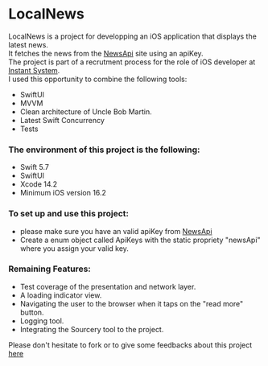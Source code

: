 # LocalNews

LocalNews is a project for developping an iOS application that displays the latest news.<br> It fetches the news from the [NewsApi](https://newsapi.org/) site using an apiKey.<br>
The project is part of a recrutment process for the role of iOS developer at [Instant System](https://instant-system.com/).<br>I used this opportunity to combine the following tools:
- SwiftUI
- MVVM
- Clean architecture of Uncle Bob Martin.
- Latest Swift Concurrency 
- Tests <br>
### The environment of this project is the following:
- Swift 5.7
- SwiftUI
- Xcode 14.2
- Minimum iOS version 16.2 <br>
### To set up and use this project:
* please make sure you have an valid apiKey from [NewsApi](https://newsapi.org/)<br>
* Create a enum object called ApiKeys with the static propriety "newsApi" where you assign your valid key.
### Remaining Features: 
* Test coverage of the presentation and network layer.
* A loading indicator view.
* Navigating the user to the browser when it taps on the "read more" button.
* Logging tool.
* Integrating the Sourcery tool to the project.

Please don't hesitate to fork or to give some feedbacks about this project [here](awaleh_h@yahoo.com)

